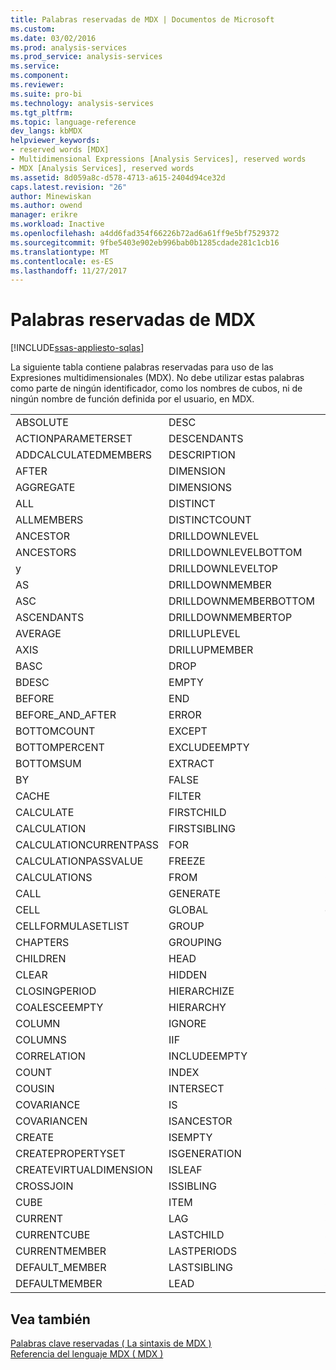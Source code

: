 ```yaml
---
title: Palabras reservadas de MDX | Documentos de Microsoft
ms.custom: 
ms.date: 03/02/2016
ms.prod: analysis-services
ms.prod_service: analysis-services
ms.service: 
ms.component: 
ms.reviewer: 
ms.suite: pro-bi
ms.technology: analysis-services
ms.tgt_pltfrm: 
ms.topic: language-reference
dev_langs: kbMDX
helpviewer_keywords:
- reserved words [MDX]
- Multidimensional Expressions [Analysis Services], reserved words
- MDX [Analysis Services], reserved words
ms.assetid: 8d059a8c-d578-4713-a615-2404d94ce32d
caps.latest.revision: "26"
author: Minewiskan
ms.author: owend
manager: erikre
ms.workload: Inactive
ms.openlocfilehash: a4dd6fad354f66226b72ad6a61ff9e5bf7529372
ms.sourcegitcommit: 9fbe5403e902eb996bab0b1285cdade281c1cb16
ms.translationtype: MT
ms.contentlocale: es-ES
ms.lasthandoff: 11/27/2017
---
```

# <a name="mdx-reserved-words"></a>Palabras reservadas de MDX
[!INCLUDE[ssas-appliesto-sqlas](../includes/ssas-appliesto-sqlas.md)]

  La siguiente tabla contiene palabras reservadas para uso de las Expresiones multidimensionales (MDX). No debe utilizar estas palabras como parte de ningún identificador, como los nombres de cubos, ni de ningún nombre de función definida por el usuario, en MDX.  
  
|||||  
|-|-|-|-|  
|ABSOLUTE|DESC|LEAVES|SELF_BEFORE_AFTER|  
|ACTIONPARAMETERSET|DESCENDANTS|LEVEL|SESSION|  
|ADDCALCULATEDMEMBERS|DESCRIPTION|LEVELS|SET|  
|AFTER|DIMENSION|LINKMEMBER|SETTOARRAY|  
|AGGREGATE|DIMENSIONS|LINREGINTERCEPT|SETTOSTR|  
|ALL|DISTINCT|LINREGPOINT|SORT|  
|ALLMEMBERS|DISTINCTCOUNT|LINREGR2|STDDEV|  
|ANCESTOR|DRILLDOWNLEVEL|LINREGSLOPE|STDDEVP|  
|ANCESTORS|DRILLDOWNLEVELBOTTOM|LINREGVARIANCE|STDEV|  
|y|DRILLDOWNLEVELTOP|LOOKUPCUBE|STDEVP|  
|AS|DRILLDOWNMEMBER|MAX|STORAGE|  
|ASC|DRILLDOWNMEMBERBOTTOM|MEASURE|STRIPCALCULATEDMEMBERS|  
|ASCENDANTS|DRILLDOWNMEMBERTOP|MEDIAN|STRTOMEMBER|  
|AVERAGE|DRILLUPLEVEL|MEMBER|STRTOSET|  
|AXIS|DRILLUPMEMBER|MEMBERS|STRTOTUPLE|  
|BASC|DROP|MEMBERTOSTR|STRTOVAL|  
|BDESC|EMPTY|MIN|STRTOVALUE|  
|BEFORE|END|MTD|SUBSET|  
|BEFORE_AND_AFTER|ERROR|NAME|SUM|  
|BOTTOMCOUNT|EXCEPT|NAMETOSET|TAIL|  
|BOTTOMPERCENT|EXCLUDEEMPTY|NEST|THIS|  
|BOTTOMSUM|EXTRACT|NEXTMEMBER|TOGGLEDRILLSTATE|  
|BY|FALSE|NO_ALLOCATION|TOPCOUNT|  
|CACHE|FILTER|NO_PROPERTIES|TOPPERCENT|  
|CALCULATE|FIRSTCHILD|NON|TOPSUM|  
|CALCULATION|FIRSTSIBLING|NONEMPTYCROSSJOIN|TOTALS|  
|CALCULATIONCURRENTPASS|FOR|NOT_RELATED_TO_FACTS|trEE|  
|CALCULATIONPASSVALUE|FREEZE|NULL|TRUE|  
|CALCULATIONS|FROM|ON|TUPLETOSTR|  
|CALL|GENERATE|OPENINGPERIOD|TYPE|  
|CELL|GLOBAL|o|UNION|  
|CELLFORMULASETLIST|GROUP|PAGES|UNIQUE|  
|CHAPTERS|GROUPING|PARALLELPERIOD|UNIQUENAME|  
|CHILDREN|HEAD|PARENT|UPDATE|  
|CLEAR|HIDDEN|PASS|USE|  
|CLOSINGPERIOD|HIERARCHIZE|PERIODSTODATE|USE_EQUAL_ALLOCATION|  
|COALESCEEMPTY|HIERARCHY|POST|USE_WEIGHTED_ALLOCATION|  
|COLUMN|IGNORE|PREDICT|USE_WEIGHTED_INCREMENT|  
|COLUMNS|IIF|PREVMEMBER|USERNAME|  
|CORRELATION|INCLUDEEMPTY|PROPERTIES|VALIDMEASURE|  
|COUNT|INDEX|PROPERTY|Value|  
|COUSIN|INTERSECT|QTD|VAR|  
|COVARIANCE|IS|RANK|varianza|  
|COVARIANCEN|ISANCESTOR|RECURSIVE|VARIANCEP|  
|CREATE|ISEMPTY|RELATIVE|VARP|  
|CREATEPROPERTYSET|ISGENERATION|ROLLUPCHILDREN|VISUAL|  
|CREATEVIRTUALDIMENSION|ISLEAF|ROOT|VISUALTOTALS|  
|CROSSJOIN|ISSIBLING|ROWS|WHERE|  
|CUBE|ITEM|SCOPE|por|  
|CURRENT|LAG|SECTIONS|WTD|  
|CURRENTCUBE|LASTCHILD|SELECT|XOR|  
|CURRENTMEMBER|LASTPERIODS|SELF|YTD|  
|DEFAULT_MEMBER|LASTSIBLING|SELF_AND_AFTER||  
|DEFAULTMEMBER|LEAD|SELF_AND_BEFORE||  
  
## <a name="see-also"></a>Vea también  
 [Palabras clave reservadas &#40; La sintaxis de MDX &#41;](../mdx/reserved-keywords-mdx-syntax.md)   
 [Referencia del lenguaje MDX &#40; MDX &#41;](../mdx/mdx-language-reference-mdx.md)  
  
  
